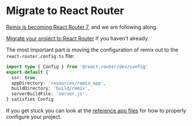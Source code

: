 # Migrate to React Router

[Remix is becoming React Router 7](https://remix.run/blog/react-router-v7), and we are following along.

[Migrate your project to React Router](https://reactrouter.com/upgrading/remix) if you haven't already.

The most important part is moving the configuration of remix out to the `react-router.config.ts` file:

```ts
import type { Config } from '@react-router/dev/config'
export default {
  ssr: true,
  appDirectory: 'resources/remix_app',
  buildDirectory: 'build/remix',
  serverBuildFile: 'server.js',
} satisfies Config
```

If you get stuck you can look at the [reference app files](https://github.com/jarle/remix-adonisjs/tree/main/packages/reference-app) for how to properly configure your project.